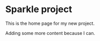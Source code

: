 # Sparkle project

This is the home page for my new project.

Adding some more content because I can.
